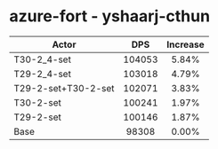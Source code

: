 # azure-fort - yshaarj-cthun
| Actor | DPS | Increase |
|---|:---:|:---:|
|T30-2_4-set|104053|5.84%|
|T29-2_4-set|103018|4.79%|
|T29-2-set+T30-2-set|102071|3.83%|
|T30-2-set|100241|1.97%|
|T29-2-set|100146|1.87%|
|Base|98308|0.00%|
